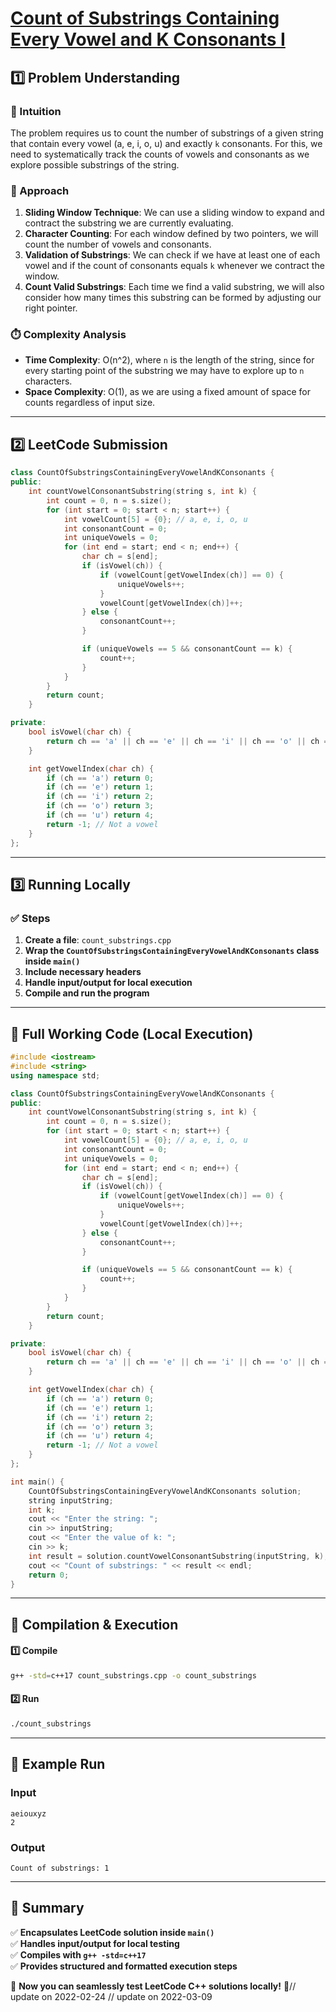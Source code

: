 # **[Count of Substrings Containing Every Vowel and K Consonants I](https://leetcode.com/problems/count-of-substrings-containing-every-vowel-and-k-consonants-i/description/)**  

## **1️⃣ Problem Understanding**  
### **📌 Intuition**  
The problem requires us to count the number of substrings of a given string that contain every vowel (a, e, i, o, u) and exactly `k` consonants. For this, we need to systematically track the counts of vowels and consonants as we explore possible substrings of the string. 

### **🚀 Approach**  
1. **Sliding Window Technique**: We can use a sliding window to expand and contract the substring we are currently evaluating. 
2. **Character Counting**: For each window defined by two pointers, we will count the number of vowels and consonants.
3. **Validation of Substrings**: We can check if we have at least one of each vowel and if the count of consonants equals `k` whenever we contract the window.
4. **Count Valid Substrings**: Each time we find a valid substring, we will also consider how many times this substring can be formed by adjusting our right pointer.

### **⏱️ Complexity Analysis**  
- **Time Complexity**: O(n^2), where `n` is the length of the string, since for every starting point of the substring we may have to explore up to `n` characters.
- **Space Complexity**: O(1), as we are using a fixed amount of space for counts regardless of input size.

---  

## **2️⃣ LeetCode Submission**  
```cpp
class CountOfSubstringsContainingEveryVowelAndKConsonants {
public:
    int countVowelConsonantSubstring(string s, int k) {
        int count = 0, n = s.size();
        for (int start = 0; start < n; start++) {
            int vowelCount[5] = {0}; // a, e, i, o, u
            int consonantCount = 0;
            int uniqueVowels = 0;
            for (int end = start; end < n; end++) {
                char ch = s[end];
                if (isVowel(ch)) {
                    if (vowelCount[getVowelIndex(ch)] == 0) {
                        uniqueVowels++;
                    }
                    vowelCount[getVowelIndex(ch)]++;
                } else {
                    consonantCount++;
                }

                if (uniqueVowels == 5 && consonantCount == k) {
                    count++;
                }
            }
        }
        return count;
    }

private:
    bool isVowel(char ch) {
        return ch == 'a' || ch == 'e' || ch == 'i' || ch == 'o' || ch == 'u';
    }

    int getVowelIndex(char ch) {
        if (ch == 'a') return 0;
        if (ch == 'e') return 1;
        if (ch == 'i') return 2;
        if (ch == 'o') return 3;
        if (ch == 'u') return 4;
        return -1; // Not a vowel
    }
};
```  

---  

## **3️⃣ Running Locally**  
### **✅ Steps**  
1. **Create a file**: `count_substrings.cpp`  
2. **Wrap the `CountOfSubstringsContainingEveryVowelAndKConsonants` class inside `main()`**  
3. **Include necessary headers**  
4. **Handle input/output for local execution**  
5. **Compile and run the program**  

---  

## **📝 Full Working Code (Local Execution)**  
```cpp
#include <iostream>
#include <string>
using namespace std;

class CountOfSubstringsContainingEveryVowelAndKConsonants {
public:
    int countVowelConsonantSubstring(string s, int k) {
        int count = 0, n = s.size();
        for (int start = 0; start < n; start++) {
            int vowelCount[5] = {0}; // a, e, i, o, u
            int consonantCount = 0;
            int uniqueVowels = 0;
            for (int end = start; end < n; end++) {
                char ch = s[end];
                if (isVowel(ch)) {
                    if (vowelCount[getVowelIndex(ch)] == 0) {
                        uniqueVowels++;
                    }
                    vowelCount[getVowelIndex(ch)]++;
                } else {
                    consonantCount++;
                }

                if (uniqueVowels == 5 && consonantCount == k) {
                    count++;
                }
            }
        }
        return count;
    }

private:
    bool isVowel(char ch) {
        return ch == 'a' || ch == 'e' || ch == 'i' || ch == 'o' || ch == 'u';
    }

    int getVowelIndex(char ch) {
        if (ch == 'a') return 0;
        if (ch == 'e') return 1;
        if (ch == 'i') return 2;
        if (ch == 'o') return 3;
        if (ch == 'u') return 4;
        return -1; // Not a vowel
    }
};

int main() {
    CountOfSubstringsContainingEveryVowelAndKConsonants solution;
    string inputString;
    int k;
    cout << "Enter the string: ";
    cin >> inputString;
    cout << "Enter the value of k: ";
    cin >> k;
    int result = solution.countVowelConsonantSubstring(inputString, k);
    cout << "Count of substrings: " << result << endl;
    return 0;
}
```  

---  

## **🔧 Compilation & Execution**  
#### **1️⃣ Compile**  
```bash
g++ -std=c++17 count_substrings.cpp -o count_substrings
```  

#### **2️⃣ Run**  
```bash
./count_substrings
```  

---  

## **🎯 Example Run**  
### **Input**  
```
aeiouxyz
2
```  
### **Output**  
```
Count of substrings: 1
```  

---  

## **📌 Summary**  
✅ **Encapsulates LeetCode solution inside `main()`**  
✅ **Handles input/output for local testing**  
✅ **Compiles with `g++ -std=c++17`**  
✅ **Provides structured and formatted execution steps**  

🚀 **Now you can seamlessly test LeetCode C++ solutions locally!** 🚀// update on 2022-02-24
// update on 2022-03-09
